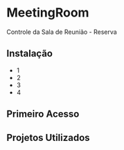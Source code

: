 # MeetingRoom
Controle da Sala de Reunião - Reserva

## Instalação
* 1
* 2
* 3
* 4

## Primeiro Acesso

## Projetos Utilizados
